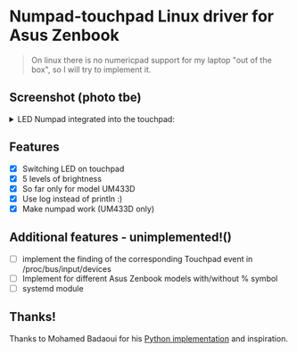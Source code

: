 # Numpad-touchpad Linux driver for Asus Zenbook
> On linux there is no numericpad support for my laptop "out of the box", so I will try to implement it.


## Screenshot (photo tbe)
<details>
  <summary>LED Numpad integrated into the touchpad:</summary>
  
  ![](https://github.com/khadievedem/asus-zenbook-numpad-driver-rs/blob/numericpad-img/numberpad.jpg)
  
</details>

## Features
- [x] Switching LED on touchpad
- [x] 5 levels of brightness
- [x] So far only for model UM433D
- [x] Use log instead of println :)
- [x] Make numpad work (UM433D only)

## Additional features - unimplemented!()
- [ ] implement the finding of the corresponding Touchpad event in /proc/bus/input/devices
- [ ] Implement for different Asus Zenbook models with/without % symbol
- [ ] systemd module

## Thanks!
Thanks to Mohamed Badaoui for his [Python implementation](https://github.com/mohamed-badaoui/asus-touchpad-numpad-driver) and inspiration.

